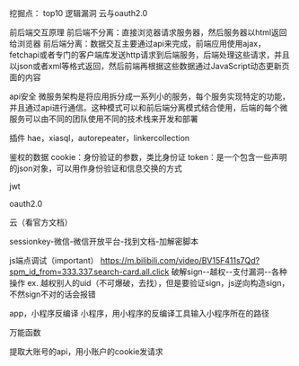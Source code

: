 挖掘点：
top10
逻辑漏洞
云与oauth2.0

前后端交互原理
前后端不分离：直接浏览器请求服务器，然后服务器以html返回给浏览器
前后端分离：数据交互主要通过api来完成，前端应用使用ajax，fetchapi或者专门的客户端库发送http请求到后端服务，后端处理这些请求，并且以json或者xml等格式返回，然后前端再根据这些数据通过JavaScript动态更新页面的内容

api安全
微服务架构是将应用拆分成一系列小的服务，每个服务实现特定的功能，并且通过api进行通信。这种模式可以和前后端分离模式结合使用，后端的每个微服务可以由不同的团队使用不同的技术栈来开发和部署

插件
hae，xiasql，autorepeater，linkercollection

鉴权的数据
cookie：身份验证的参数，类比身份证
token：是一个包含一些声明的json对象，可以用作身份验证和信息交换的方式

jwt

oauth2.0

云（看官方文档）

sessionkey-微信-微信开放平台-找到文档-加解密脚本

js端点调试（important）
https://m.bilibili.com/video/BV15F411s7Qd?spm_id_from=333.337.search-card.all.click
破解sign--越权--支付漏洞--各种操作
ex.
越权别人的uid（不可爆破，去找），但是要验证sign，js逆向构造sign，不然sign不对的话会报错

app，小程序反编译
小程序，用小程序的反编译工具输入小程序所在的路径

万能函数

提取大账号的api，用小账户的cookie发请求